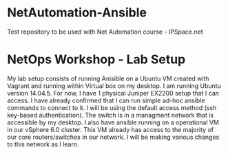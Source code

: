 # NetAutomation-Ansible
Test repository to be used with Net Automation course - IPSpace.net

# NetOps Workshop - Lab Setup
My lab setup consists of running Anisible on a Ubuntu VM created with Vagrant and running
within Virtual box on my desktop. I am running Ubuntu version 14.04.5. For now, I have 1 physical Juniper
EX2200 setup that I can access. I have already confirmed that I can run simple ad-hoc ansible commands to connect
to it. I will be using the default access method (ssh key-based authentication). The switch is in a managment network 
that is accessible by my desktop. I also have ansible running on a operational VM in our vSphere 6.0 cluster. This VM
already has access to the majority of our core routers/switches in our network. I will be making various changes 
to this network as I learn.
